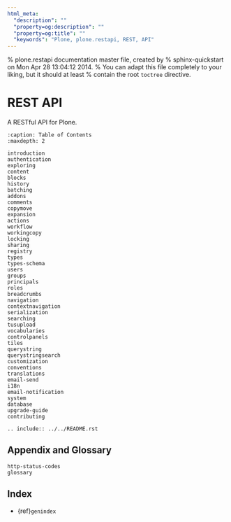 ```yaml
---
html_meta:
  "description": ""
  "property=og:description": ""
  "property=og:title": ""
  "keywords": "Plone, plone.restapi, REST, API"
---
```


% plone.restapi documentation master file, created by
% sphinx-quickstart on Mon Apr 28 13:04:12 2014.
% You can adapt this file completely to your liking, but it should at least
% contain the root `toctree` directive.

# REST API

A RESTful API for Plone.

```{toctree}
:caption: Table of Contents
:maxdepth: 2

introduction
authentication
exploring
content
blocks
history
batching
addons
comments
copymove
expansion
actions
workflow
workingcopy
locking
sharing
registry
types
types-schema
users
groups
principals
roles
breadcrumbs
navigation
contextnavigation
serialization
searching
tusupload
vocabularies
controlpanels
tiles
querystring
querystringsearch
customization
conventions
translations
email-send
i18n
email-notification
system
database
upgrade-guide
contributing
```

```{eval-rst}
.. include:: ../../README.rst
```


## Appendix and Glossary

```{toctree}
http-status-codes
glossary
```


## Index

- {ref}`genindex`
